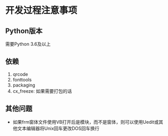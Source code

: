# 开发过程注意事项

## Python版本
需要Python 3.6及以上

## 依赖
1. qrcode
2. fonttools
3. packaging
4. cx_freeze: 如果需要打包的话

## 其他问题
* 如果frm窗体文件使用VB打开后是模块，而不是窗体，则可以使用Uedit或其他文本编辑器将Unix回车更改DOS回车换行
